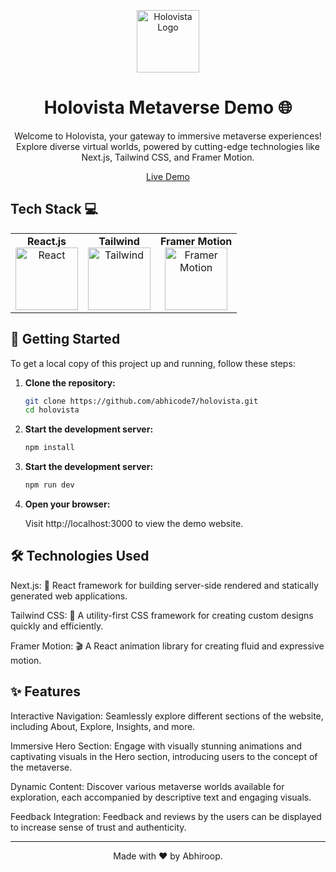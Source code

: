 <p align="center">
  <a href="https://holovista.vercel.app" target="_blank" rel="noopener noreferrer">
    <img src="https://holovista.vercel.app/cover2.png" alt="Holovista Logo" height="100" />
  </a>
</p>

<h1 align="center">Holovista Metaverse Demo 🌐</h1>

<p align="center">
  Welcome to Holovista, your gateway to immersive metaverse experiences! Explore diverse virtual worlds, powered by cutting-edge technologies like Next.js, Tailwind CSS, and Framer Motion.
</p>

<p align="center">
  <a href="https://holovista.vercel.app" target="_blank" rel="noopener noreferrer">Live Demo</a> 
</p>

## Tech Stack 💻
<table>
  <tr>
    <td align="center">
      <strong>React.js</strong><br>
      <img width="100" alt="React" src="https://cdn.iconscout.com/icon/free/png-256/free-react-1-282599.png">
    </td>
    <td align="center">
      <strong>Tailwind</strong><br>
      <img width="100" alt="Tailwind" src="https://encrypted-tbn0.gstatic.com/images?q=tbn:ANd9GcTeKPw4CK4jcH7udsFHZdiB3iIOuI3fUCsxUZosXy4Y1yd25NA-dzCBPrSDIhg1BwObl3w&usqp=CAU">
    </td>
    <td align="center">
      <strong>Framer Motion</strong><br>
      <img width="100" alt="Framer Motion" src="https://cdn.worldvectorlogo.com/logos/framer-motion.svg">
    </td>
  </tr>
</table>

<!-- --- -->


## 🚀 Getting Started

To get a local copy of this project up and running, follow these steps:

1. **Clone the repository:**

   ```bash
   git clone https://github.com/abhicode7/holovista.git
   cd holovista

2.  **Start the development server:**

     ```bash
    npm install

3.  **Start the development server:**

     ```bash
    npm run dev

4.  **Open your browser:**

    Visit http://localhost:3000 to view the demo website.


## 🛠️ Technologies Used

Next.js: 🚀 React framework for building server-side rendered and statically generated web applications.

Tailwind CSS: 🎨 A utility-first CSS framework for creating custom designs quickly and efficiently.

Framer Motion: 🎬 A React animation library for creating fluid and expressive motion.


## ✨ Features

Interactive Navigation: Seamlessly explore different sections of the website, including About, Explore, Insights, and more.

Immersive Hero Section: Engage with visually stunning animations and captivating visuals in the Hero section, introducing users to the concept of the metaverse.

Dynamic Content: Discover various metaverse worlds available for exploration, each accompanied by descriptive text and engaging visuals.

Feedback Integration: Feedback and reviews by the users can be displayed to increase sense of trust and authenticity.

---

<p align="center">
  Made with ❤️ by Abhiroop.
</p>
